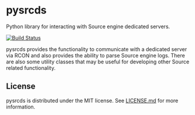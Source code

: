pysrcds
=======

Python library for interacting with Source engine dedicated servers.

[![Build Status](https://travis-ci.org/pmrowla/pysrcds.png)](https://travis-ci.org/pmrowla/pysrcds)

pysrcds provides the functionality to communicate with a dedicated server via
RCON and also provides the ability to parse Source engine logs. There are also
some utility classes that may be useful for developing other Source related
functionality.

License
-------
pysrcds is distributed under the MIT license. See
[LICENSE.md](https://github.com/pmrowla/pysrcds/blob/master/LICENSE.md) for
more information.
